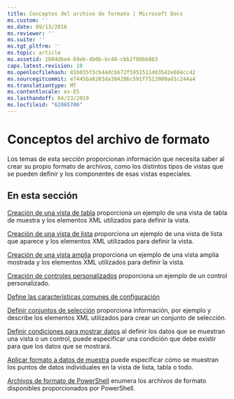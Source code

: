 ```yaml
---
title: Conceptos del archivo de formato | Microsoft Docs
ms.custom: ''
ms.date: 09/13/2016
ms.reviewer: ''
ms.suite: ''
ms.tgt_pltfrm: ''
ms.topic: article
ms.assetid: 1804dbe4-69eb-4b0b-bc40-cbb2f00bb083
caps.latest.revision: 10
ms.openlocfilehash: 81b035f3cb44dcb672f5951511d03542e694cc42
ms.sourcegitcommit: e7445ba8203da304286c591ff513900ad1c244a4
ms.translationtype: MT
ms.contentlocale: es-ES
ms.lasthandoff: 04/23/2019
ms.locfileid: "62065706"
---
```

# <a name="formatting-file-concepts"></a>Conceptos del archivo de formato

Los temas de esta sección proporcionan información que necesita saber al crear su propio formato de archivos, como los distintos tipos de vistas que se pueden definir y los componentes de esas vistas especiales.

## <a name="in-this-section"></a>En esta sección

[Creación de una vista de tabla](./creating-a-table-view.md) proporciona un ejemplo de una vista de tabla de muestra y los elementos XML utilizados para definir la vista.

[Creación de una vista de lista](./creating-a-list-view.md) proporciona un ejemplo de una vista de lista que aparece y los elementos XML utilizados para definir la vista.

[Creación de una vista amplia](./creating-a-wide-view.md) proporciona un ejemplo de una vista amplia mostrada y los elementos XML utilizados para definir la vista.

[Creación de controles personalizados](./creating-custom-controls.md) proporciona un ejemplo de un control personalizado.

[Define las características comunes de configuración](./defining-common-configuration-features.md)

[Definir conjuntos de selección](./defining-selection-sets.md) proporciona información, por ejemplo y describe los elementos XML utilizados para crear un conjunto de selección.

[Definir condiciones para mostrar datos](./defining-conditions-for-displaying-data.md) al definir los datos que se muestran una vista o un control, puede especificar una condición que debe existir para que los datos que se mostrará.

[Aplicar formato a datos de muestra](./formatting-displayed-data.md) puede especificar cómo se muestran los puntos de datos individuales en la vista de lista, tabla o todo.

[Archivos de formato de PowerShell](./powershell-formatting-files.md) enumera los archivos de formato disponibles proporcionados por PowerShell.
